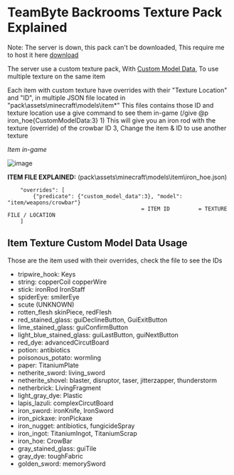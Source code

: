 # TeamByte Backrooms Texture Pack Explained

Note: The server is down, this pack can't be downloaded, This require me to host it here [download](https://github.com/CroissantDuNord/OpenBack/raw/main/doc/PACK.zip)

The server use a custom texture pack, With [Custom Model Data](), To use multiple texture on the same item

Each item with custom texture have overrides with their "Texture Location" and "ID", in multiple JSON file located in "pack\assets\minecraft\models\item\*" This files contains those ID and texture location use a give command to see them in-game (/give @p iron_hoe{CustomModelData:3} 1) This will give you an iron rod with the texture (override) of the crowbar ID 3, Change the item & ID to use another texture

*Item in-game*

![image](https://github.com/CroissantDuNord/OpenBack/assets/79372025/8b65c660-5f63-42b9-973e-2b8a0ceccd21)


**ITEM FILE EXPLAINED:** (pack\assets\minecraft\models\item\iron_hoe.json)
```
	"overrides": [
		{"predicate": {"custom_model_data":3}, "model": "item/weapons/crowbar"}
		                                  = ITEM ID         = TEXTURE FILE / LOCATION
	]
```


## Item Texture Custom Model Data Usage
Those are the item used with their overrides, check the file to see the IDs

* tripwire_hook: Keys
* string: copperCoil copperWire 
* stick: ironRod IronStaff
* spiderEye: smilerEye
* scute (UNKNOWN)
* rotten_flesh skinPiece, redFlesh
* red_stained_glass: guiDeclineButton, GuiExitButton
* lime_stained_glass: guiConfirmButton
* light_blue_stained_glass: guiLastButton, guiNextButton
* red_dye: advancedCircutBoard
* potion: antibiotics
* poisonous_potato: wormling
* paper: TitaniumPlate
* netherite_sword: living_sword
* netherite_shovel: blaster, disruptor, taser, jitterzapper, thunderstorm
* netherbrick: LivingFragment
* light_gray_dye: Plastic
* lapis_lazuli: complexCircutBoard
* iron_sword: ironKnife, IronSword
* iron_pickaxe: ironPickaxe
* iron_nugget: antibiotics, fungicideSpray
* iron_ingot: TitaniumIngot, TitaniumScrap
* iron_hoe: CrowBar
* gray_stained_glass: guiTile
* gray_dye: toughFabric
* golden_sword: memorySword
